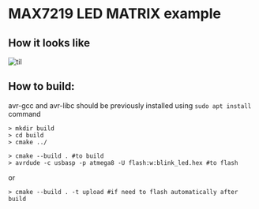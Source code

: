 # MAX7219 LED MATRIX example

## How it looks like

![til](./vid/max_blink.gif)

## How to build:

avr-gcc and avr-libc should be previously installed using `sudo apt install` command
    
    > mkdir build
    > cd build
    > cmake ../
    
    > cmake --build . #to build
    > avrdude -c usbasp -p atmega8 -U flash:w:blink_led.hex #to flash
    
or
    
    > cmake --build . -t upload #if need to flash automatically after build
    
